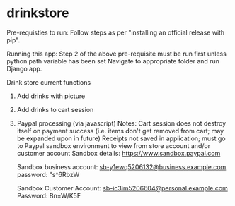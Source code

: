 # drinkstore
Pre-requisties to run:
Follow steps as per "installing an official release with pip".

Running this app:
Step 2 of the above pre-requisite must be run first unless python path variable has been set
Navigate to appropriate folder and run Django app.

Drink store current functions
1. Add drinks with picture
2. Add drinks to cart session
3. Paypal processing (via javascript)
   Notes: Cart session does not destroy itself on payment success (i.e. items don't get removed from cart; may be expanded upon in future)
   Receipts not saved in application; must go to Paypal sandbox environment to view from store account and/or customer account
   Sandbox details:
   https://www.sandbox.paypal.com

   Sandbox business account:
   sb-y1ewq5206132@business.example.com
   password: "s^6RbzW

   Sandbox Customer Account:
   sb-ic3im5206604@personal.example.com
   Password: Bn=W/K5F
